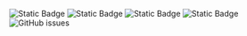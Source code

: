 ![Static Badge](https://img.shields.io/badge/blacklists-61-000000) ![Static Badge](https://img.shields.io/badge/blacklisted-2938814-cc0000) ![Static Badge](https://img.shields.io/badge/whitelisted-2250-00CC00) ![Static Badge](https://img.shields.io/badge/streaming_blacklist-28107-000000) ![GitHub issues](https://img.shields.io/github/issues/fabriziosalmi/blacklists)
